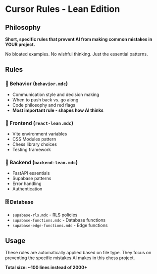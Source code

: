 # Cursor Rules - Lean Edition

## Philosophy
**Short, specific rules that prevent AI from making common mistakes in YOUR project.**

No bloated examples. No wishful thinking. Just the essential patterns.

## Rules

### 🤖 Behavior (`behavior.mdc`)
- Communication style and decision making
- When to push back vs. go along
- Code philosophy and red flags
- **Most important rule - shapes how AI thinks**

### 🎨 Frontend (`react-lean.mdc`)
- Vite environment variables
- CSS Modules pattern
- Chess library choices
- Testing framework

### 🔧 Backend (`backend-lean.mdc`) 
- FastAPI essentials
- Supabase patterns
- Error handling
- Authentication

### 🗄️ Database
- `supabase-rls.mdc` - RLS policies
- `supabase-functions.mdc` - Database functions
- `supabase-edge-functions.mdc` - Edge functions

## Usage
These rules are automatically applied based on file type. They focus on preventing the specific mistakes AI makes in this chess project.

**Total size: ~100 lines instead of 2000+** 